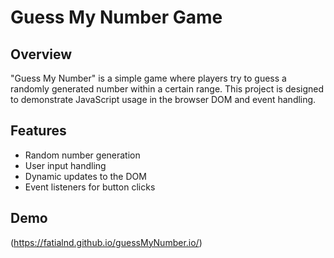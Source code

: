 # Guess My Number Game

## Overview
"Guess My Number" is a simple game where players try to guess a randomly generated number within a certain range. This project is designed to demonstrate JavaScript usage in the browser DOM and event handling.

## Features
- Random number generation
- User input handling
- Dynamic updates to the DOM
- Event listeners for button clicks

## Demo
(https://fatialnd.github.io/guessMyNumber.io/)



